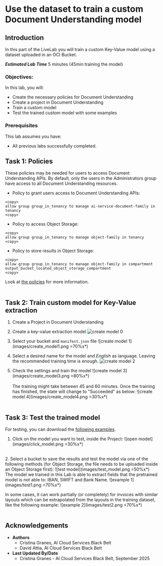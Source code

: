 # Use the dataset to train a custom Document Understanding model

## Introduction

In this part of the LiveLab you will train a custom Key-Value model using a dataset uploaded in an OCI Bucket.

***Estimated Lab Time*** 5 minutes (45min training the model)


### Objectives:

In this lab, you will:
* Create the necessary policies for Document Understanding
* Create a project in Document Understanding
* Train a custom model
* Test the trained custom model with some examples

### Prerequisites

This lab assumes you have:
* All previous labs successfully completed.

## Task 1: Policies
These policies may be needed for users to access Document Understanding APIs. By default, only the users in the Administrators group have access to all Document Understanding resources.
- Policy to grant users access to Document Understanding APIs:

``` 
<copy> 
allow group group_in_tenancy to manage ai-service-document-family in tenancy 
<copy>
```

- Policy to access Object Storage:
``` 
<copy> 
allow group group_in_tenancy to manage object-family in tenancy
<copy>
```

- Policy to store results in Object Storage:
``` 
<copy> 
allow group group_in_tenancy to manage object-family in compartment output_bucket_located_object_storage_compartment
<copy>
```

Look at [the policies](https://docs.oracle.com/en-us/iaas/Content/document-understanding/using/about_document-understanding_policies.htm) for more information.
<br><br>

## Task 2: Train custom model for Key-Value extraction

1. Create a Project in Document Understanding

2. Create a key-value extraction model
![create model 0](images/create_model0.png)
3. Select your bucket and ```manifest.json``` file
![create model 1](images/create_model1.png =70%x*)
4. Select a desired name for the model and _English_ as language. Leaving the recommended training time is enough.
![create model 2](images/create_model2.png)
5. Check the settings and train the model
![create model 3](images/create_model3.png =80%x*)
<br><br>
The training might take between 45 and 60 minutes. Once the training has finished, the state will change to "Succeeded" as below:
![create model 4](images/create_model4.png =30%x*)
<br><br>

## Task 3: Test the trained model
For testing, you can download the [following examples](test_dataset/test_dataset.zip).

1. Click on the model you want to test, inside the Project:
![open model](images/click_model.png =30%x*)
<br>
2. Select a bucket to save the results and test the model via one of the following methods (for Object Storage, the file needs to be uploaded inside an Object Storage first):
![test model](images/test_model.png =50%x*)

<br>
The model we trained in this Lab is able to extract fields that the pretrained model is not able to: IBAN, SWIFT and Bank Name.
![example 1](images/test1.png =70%x*)

In some cases, it can work partially (or completely) for invoices with similar layouts which can be extrapolated from the layouts in the training dataset, like the following example:
![example 2](images/test2.png =70%x*)
<br><br>

## Acknowledgements
* **Authors** 
    - Cristina Granes, AI Cloud Services Black Belt
    - David Attia, AI Cloud Services Black Belt
* **Last Updated By/Date** 
    - Cristina Granes - AI Cloud Services Black Belt, September 2025
